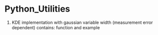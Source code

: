 # Python_Utilities

1. KDE implementation with gaussian variable width (measurement error dependent)
  contains: function and example
